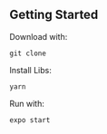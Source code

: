 ## Getting Started

Download with: 

```
git clone 
```

Install Libs:

``` 
yarn
```

Run with:

```sh 
expo start
```
